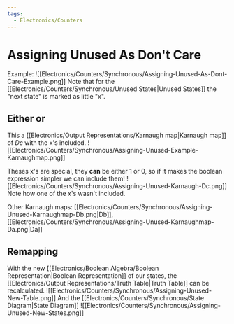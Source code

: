 ```yaml
---
tags:
  - Electronics/Counters
---
```

# Assigning Unused As Don't Care
Example:
![[Electronics/Counters/Synchronous/Assigning-Unused-As-Dont-Care-Example.png]]
Note that for the [[Electronics/Counters/Synchronous/Unused States|Unused States]] the "next state" is marked as little "x".

## Either or

This a [[Electronics/Output Representations/Karnaugh map|Karnaugh map]] of $Dc$ with the x's included.
![[Electronics/Counters/Synchronous/Assigning-Unused-Example-Karnaughmap.png]]

Theses x's are special, they **can** be either 1 or 0, so if it makes the boolean expression simpler we can include them!
![[Electronics/Counters/Synchronous/Assigning-Unused-Karnaugh-Dc.png]]
Note how one of the x's wasn't included.

Other Karnaugh maps: [[Electronics/Counters/Synchronous/Assigning-Unused-Karnaughmap-Db.png|Db]], [[Electronics/Counters/Synchronous/Assigning-Unused-Karnaughmap-Da.png|Da]]

## Remapping
With the new [[Electronics/Boolean Algebra/Boolean Representation|Boolean Representation]] of our states, the [[Electronics/Output Representations/Truth Table|Truth Table]] can be recalculated.
![[Electronics/Counters/Synchronous/Assigning-Unused-New-Table.png]]
And the [[Electronics/Counters/Synchronous/State Diagram|State Diagram]]
![[Electronics/Counters/Synchronous/Assigning-Unused-New-States.png]]


